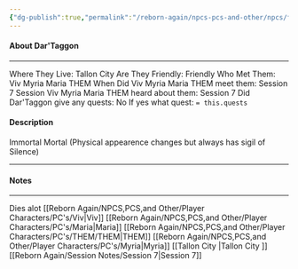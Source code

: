 ```yaml
---
{"dg-publish":true,"permalink":"/reborn-again/npcs-pcs-and-other/npcs/friendly/dar-taggon/"}
---
```



#### About Dar'Taggon
---
Where They Live: Tallon City 
Are They Friendly: Friendly 
Who Met Them: Viv Myria Maria THEM
When Did Viv Myria Maria THEM meet them: Session 7
Session Viv Myria Maria THEM heard about them: Session 7
Did Dar'Taggon give any quests: No
	If yes what quest: `= this.quests`


#### Description
Immortal Mortal (Physical appearence changes but always has sigil of Silence)

---

#### Notes
---
Dies alot
[[Reborn Again/NPCS,PCS,and Other/Player Characters/PC's/Viv\|Viv]]
[[Reborn Again/NPCS,PCS,and Other/Player Characters/PC's/Maria\|Maria]]
[[Reborn Again/NPCS,PCS,and Other/Player Characters/PC's/THEM/THEM\|THEM]]
[[Reborn Again/NPCS,PCS,and Other/Player Characters/PC's/Myria\|Myria]]
[[Tallon City \|Tallon City ]]
[[Reborn Again/Session Notes/Session 7\|Session 7]]

